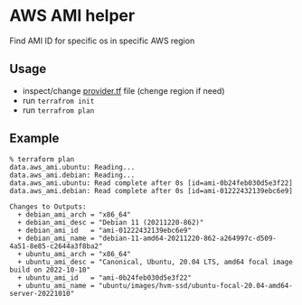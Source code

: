 # AWS AMI helper

Find AMI ID for specific os in specific AWS region

## Usage

- inspect/change [provider.tf](provider.tf) file (chenge region if need)
- run `terrafrom init`
- run `terrafrom plan`

## Example

```console
% terraform plan
data.aws_ami.ubuntu: Reading...
data.aws_ami.debian: Reading...
data.aws_ami.ubuntu: Read complete after 0s [id=ami-0b24feb030d5e3f22]
data.aws_ami.debian: Read complete after 0s [id=ami-01222432139ebc6e9]

Changes to Outputs:
  + debian_ami_arch = "x86_64"
  + debian_ami_desc = "Debian 11 (20211220-862)"
  + debian_ami_id   = "ami-01222432139ebc6e9"
  + debian_ami_name = "debian-11-amd64-20211220-862-a264997c-d509-4a51-8e85-c2644a3f8ba2"
  + ubuntu_ami_arch = "x86_64"
  + ubuntu_ami_desc = "Canonical, Ubuntu, 20.04 LTS, amd64 focal image build on 2022-10-10"
  + ubuntu_ami_id   = "ami-0b24feb030d5e3f22"
  + ubuntu_ami_name = "ubuntu/images/hvm-ssd/ubuntu-focal-20.04-amd64-server-20221010"

```

